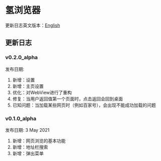 # 氢浏览器

更新日志英文版本：[English](https://github.com/lzh7522/Hydrogen-Browser/blob/master/README.md)

## 更新日志

### v0.2.0_alpha
发布日期: 
1. 新增：设置
2. 新增：主页设置
3. 优化：对WebView进行了重构
4. 修复：当用户返回值第一个页面时，点击返回会回到桌面
5. 已知问题：当加载某些网页时（例如百家号），会出现不能成功加载的问题

### v0.1.0_alpha
发布日期: 3 May 2021
1. 新增：网页浏览的基本功能
2. 新增：地址栏搜索
3. 新增：弹出菜单
